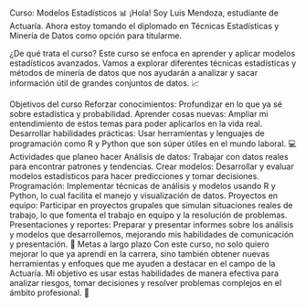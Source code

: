 Curso: Modelos Estadísticos 📊
¡Hola! Soy Luis Mendoza, estudiante de Actuaría. Ahora estoy tomando el diplomado en Técnicas Estadísticas y Minería de Datos como opción para titularme.

¿De qué trata el curso?
Este curso se enfoca en aprender y aplicar modelos estadísticos avanzados. Vamos a explorar diferentes técnicas estadísticas y métodos de minería de datos que nos ayudarán a analizar y sacar información útil de grandes conjuntos de datos. 📈

Objetivos del curso
Reforzar conocimientos: Profundizar en lo que ya sé sobre estadística y probabilidad.
Aprender cosas nuevas: Ampliar mi entendimiento de estos temas para poder aplicarlos en la vida real.
Desarrollar habilidades prácticas: Usar herramientas y lenguajes de programación como R y Python que son súper útiles en el mundo laboral. 💻
Actividades que planeo hacer
Análisis de datos: Trabajar con datos reales para encontrar patrones y tendencias.
Crear modelos: Desarrollar y evaluar modelos estadísticos para hacer predicciones y tomar decisiones.
Programación: Implementar técnicas de análisis y modelos usando R y Python, lo cual facilita el manejo y visualización de datos.
Proyectos en equipo: Participar en proyectos grupales que simulan situaciones reales de trabajo, lo que fomenta el trabajo en equipo y la resolución de problemas.
Presentaciones y reportes: Preparar y presentar informes sobre los análisis y modelos que desarrollemos, mejorando mis habilidades de comunicación y presentación. 📝
Metas a largo plazo
Con este curso, no solo quiero mejorar lo que ya aprendí en la carrera, sino también obtener nuevas herramientas y enfoques que me ayuden a destacar en el campo de la Actuaría. Mi objetivo es usar estas habilidades de manera efectiva para analizar riesgos, tomar decisiones y resolver problemas complejos en el ámbito profesional. 🚀

